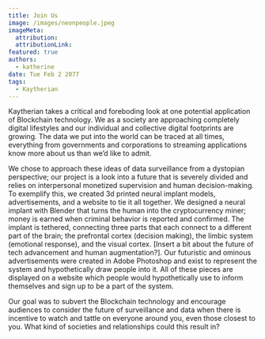 ```yaml
---
title: Join Us
image: /images/neonpeople.jpeg
imageMeta:
  attribution:
  attributionLink:
featured: true
authors:
  - katherine
date: Tue Feb 2 2077
tags:
  - Kaytherian
---
```

Kaytherian takes a critical and foreboding look at one potential application of Blockchain technology. We as a society are approaching completely digital lifestyles and our individual and collective digital footprints are growing. The data we put into the world can be traced at all times, everything from governments and corporations to streaming applications know more about us than we’d like to admit.

We chose to approach these ideas of data surveillance from a dystopian perspective; our project is a look into a future that is severely divided and relies on interpersonal monetized supervision and human decision-making. To exemplify this, we created 3d printed neural implant models, advertisements, and a website to tie it all together. We designed a neural implant with Blender that turns the human into the cryptocurrency miner; money is earned when criminal behavior is reported and confirmed. The implant is tethered, connecting three parts that each connect to a different part of the brain; the prefrontal cortex (decision making), the limbic system (emotional response), and the visual cortex. [Insert a bit about the future of tech advancement and human augmentation?]. Our futuristic and ominous advertisements were created in Adobe Photoshop and exist to represent the system and hypothetically draw people into it. All of these pieces are displayed on a website which people would hypothetically use to inform themselves and sign up to be a part of the system.

Our goal was to subvert the Blockchain technology and encourage audiences to consider the future of surveillance and data when there is incentive to watch and tattle on everyone around you, even those closest to you. What kind of societies and relationships could this result in?
